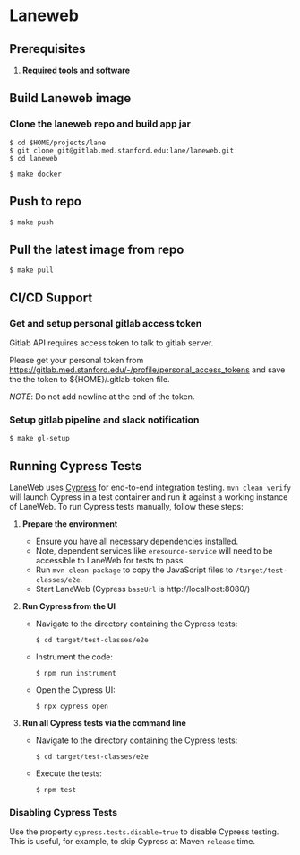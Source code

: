 # Laneweb

## Prerequisites

1. **[Required tools and software](https://gitlab.med.stanford.edu/irt-lane/som-laneweb/-/blob/main/tools.md)**

## Build Laneweb image

### Clone the laneweb repo and build app jar
    
```
$ cd $HOME/projects/lane
$ git clone git@gitlab.med.stanford.edu:lane/laneweb.git
$ cd laneweb

$ make docker
```

## Push to repo

```
$ make push
```

## Pull the latest image from repo

```
$ make pull
```
## CI/CD Support

### Get and setup personal gitlab access token
Gitlab API requires access token to talk to gitlab server.

Please get your personal token from https://gitlab.med.stanford.edu/-/profile/personal_access_tokens
and save the the token to ${HOME}/.gitlab-token file.

_NOTE_: Do not add newline at the end of the token.

### Setup gitlab pipeline and slack notification

```
$ make gl-setup
```

## Running Cypress Tests

LaneWeb uses [Cypress](https://www.cypress.io/) for end-to-end integration testing. `mvn clean verify` will launch Cypress in a test container and run it against a working instance of LaneWeb. To run Cypress tests manually, follow these steps:

1. **Prepare the environment**
    - Ensure you have all necessary dependencies installed.
    - Note, dependent services like `eresource-service` will need to be accessible to LaneWeb for tests to pass.
    - Run `mvn clean package` to copy the JavaScript files to `/target/test-classes/e2e`.
    - Start LaneWeb (Cypress `baseUrl` is http://localhost:8080/)

1. **Run Cypress from the UI**
    - Navigate to the directory containing the Cypress tests:
      ```
      $ cd target/test-classes/e2e
      ```
    - Instrument the code:
      ```
      $ npm run instrument
      ```
    - Open the Cypress UI:
      ```
      $ npx cypress open
      ```

1. **Run all Cypress tests via the command line**
    - Navigate to the directory containing the Cypress tests:
      ```
      $ cd target/test-classes/e2e
      ```
    - Execute the tests:
      ```
      $ npm test
      ```
### Disabling Cypress Tests

Use the property `cypress.tests.disable=true` to disable Cypress testing. This is useful, for example, to skip Cypress at Maven `release` time.